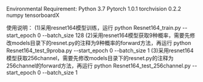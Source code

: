 Environmental Requirement:
Python 3.7
Pytorch 1.0.1
torchvision 0.2.2
numpy
tensorboardX

使用说明：
(1)采用resnet164模型训练，运行
python Resnet164_train.py --start_epoch 0 --batch_size 128
(2)采用resnet164模型获取9种概率，需要先修改models目录下的resnet.py的注释为9种概率的forward方法，再运行
python Resnet164_test_9proba.py --start_epoch 0 --batch_size 1
(3)采用resnet164模型获取256channel，需要先修改models目录下的resnet.py的注释为256channel的forward方法，再运行
python Resnet164_test_256channel.py --start_epoch 0 --batch_size 1
